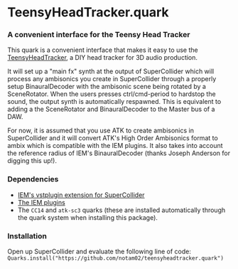 # TeensyHeadTracker.quark

### A convenient interface for the Teensy Head Tracker

This quark is a convenient interface that makes it easy to use the [TeensyHeadTracker](https://github.com/notam02/Teensy-Head-Tracker), a DIY head tracker for 3D audio production.

It will set up a "main fx" synth at the output of SuperCollider which will process any ambisonics you create in SuperCollider through a properly setup BinauralDecoder with the ambisonic scene being rotated by a SceneRotator. When the users presses ctrl/cmd-period to hardstop the sound, the output synth is automatically respawned. This is equivalent to adding a the SceneRotator and BinauralDecoder to the Master bus of a DAW.

For now, it is assumed that you use ATK to create ambisonics in SuperCollider and it will convert ATK's High Order Ambisonics format to ambix which is compatible with the IEM plugins. It also takes into account the reference radius of IEM's BinauralDecoder (thanks Joseph Anderson for digging this up!).

### Dependencies

- [IEM's vstplugin extension for SuperCollider](https://git.iem.at/pd/vstplugin/-/releases)
- [The IEM plugins](https://plugins.iem.at/)
- The `CC14` and `atk-sc3` quarks (these are installed automatically through the quark system when installing this package).

### Installation

Open up SuperCollider and evaluate the following line of code:
`Quarks.install("https://github.com/notam02/teensyheadtracker.quark")`
